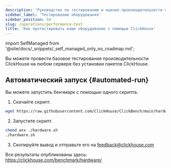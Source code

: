 ```yaml
---
description: 'Руководство по тестированию и оценке производительности оборудования с помощью ClickHouse'
sidebar_label: 'Тестирование оборудования'
sidebar_position: 54
slug: /operations/performance-test
title: 'Как протестировать ваше оборудование с помощью ClickHouse'
---
```


import SelfManaged from '@site/docs/_snippets/_self_managed_only_no_roadmap.md';

<SelfManaged />

Вы можете провести базовое тестирование производительности ClickHouse на любом сервере без установки пакетов ClickHouse.


## Автоматический запуск {#automated-run}

Вы можете запустить бенчмарк с помощью одного скрипта.

1. Скачайте скрипт.
```bash
wget https://raw.githubusercontent.com/ClickHouse/ClickBench/main/hardware/hardware.sh
```

2. Запустите скрипт.
```bash
chmod a+x ./hardware.sh
./hardware.sh
```

3. Скопируйте вывод и отправьте его на feedback@clickhouse.com

Все результаты опубликованы здесь: https://clickhouse.com/benchmark/hardware/
